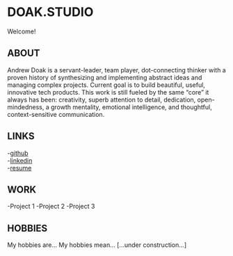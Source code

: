# DOAK.STUDIO

Welcome!

## ABOUT

Andrew Doak is a servant-leader, team player, dot-connecting thinker with a proven history of synthesizing and implementing abstract ideas and managing complex projects. Current goal is to build beautiful, useful, innovative tech products. This work is still fueled by the same “core” it always has been: creativity, superb attention to detail, dedication, open-mindedness, a growth mentality, emotional intelligence, and thoughtful, context-sensitive communication.

## LINKS

-<a href="https://github.com/andrewdoak/" target="_blank" style="font-size: 1em">github</a> <br/>
-<a href="https://www.linkedin.com/in/doak-andrew/" target="_blank" style="font-size: 1em">linkedin</a> <br/>
-<a href="https://github.com/andrewdoak/doak.studio/blob/main/andrew-doak_resume.pdf" target="_blank" style="font-size: 1em">resume</a> <br/>


## WORK

-Project 1
-Project 2
-Project 3

## HOBBIES

My hobbies are...
My hobbies mean...
[...under construction...]
